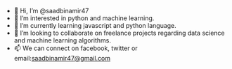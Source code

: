 - 👋 Hi, I’m @saadbinamir47
- 👀 I’m interested in python and machine learning. 
- 🌱 I’m currently learning javascript and python language.
- 💞️ I’m looking to collaborate on freelance projects regarding data science and machine learning algorithms.
- 📫 We can connect on facebook, twitter or email:saadbinamir47@gmail.com

<!---
saadbinamir47/saadbinamir47 is a ✨ special ✨ repository because its `README.md` (this file) appears on your GitHub profile.
You can click the Preview link to take a look at your changes.
--->
